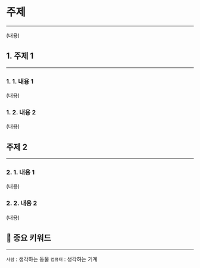 # 주제
---
(내용)

## 1. 주제 1
---
### 1. 1. 내용 1
(내용)

### 1. 2. 내용 2 
(내용)

## 주제 2
---
### 2. 1. 내용 1
(내용)

### 2. 2. 내용 2 
(내용)

## 📌 중요 키워드
---
`사람` : 생각하는 동물
`컴퓨터` : 생각하는 기계

